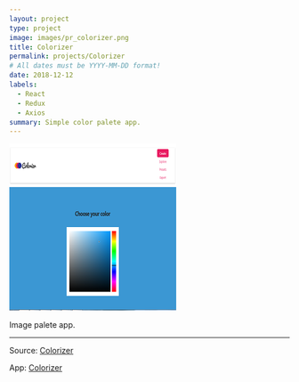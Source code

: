 ```yaml
---
layout: project
type: project
image: images/pr_colorizer.png
title: Colorizer
permalink: projects/Colorizer
# All dates must be YYYY-MM-DD format!
date: 2018-12-12
labels:
  - React
  - Redux
  - Axios
summary: Simple color palete app.
---
```


<img class="ui medium left floated rounded image" src="../images/pr_colorizer.png">

Image palete app.

<hr>
Source: <a href="https://github.com/Barklim/Racoon_React-challenge-2"><i class="large github icon "></i>Colorizer</a>

App: <a href="https://barklim.github.io/Racoon_React-challenge-2/#/"><i class="large globe icon"></i>Colorizer</a>


